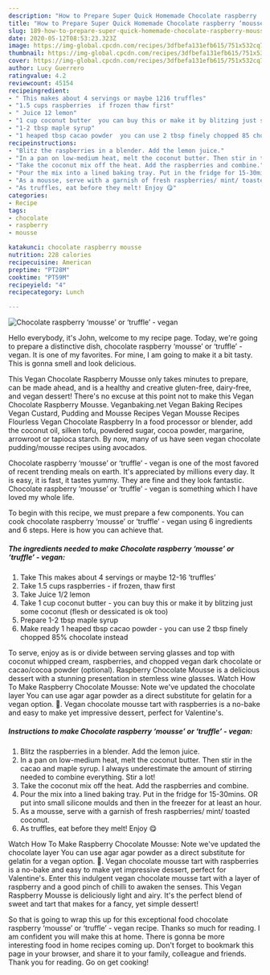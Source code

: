 ```yaml
---
description: "How to Prepare Super Quick Homemade Chocolate raspberry ‘mousse’ or ‘truffle’ - vegan"
title: "How to Prepare Super Quick Homemade Chocolate raspberry ‘mousse’ or ‘truffle’ - vegan"
slug: 189-how-to-prepare-super-quick-homemade-chocolate-raspberry-mousse-or-truffle-vegan
date: 2020-05-12T08:53:23.323Z
image: https://img-global.cpcdn.com/recipes/3dfbefa131efb615/751x532cq70/chocolate-raspberry-mousse-or-truffle-vegan-recipe-main-photo.jpg
thumbnail: https://img-global.cpcdn.com/recipes/3dfbefa131efb615/751x532cq70/chocolate-raspberry-mousse-or-truffle-vegan-recipe-main-photo.jpg
cover: https://img-global.cpcdn.com/recipes/3dfbefa131efb615/751x532cq70/chocolate-raspberry-mousse-or-truffle-vegan-recipe-main-photo.jpg
author: Lucy Guerrero
ratingvalue: 4.2
reviewcount: 45154
recipeingredient:
- " This makes about 4 servings or maybe 1216 truffles"
- "1.5 cups raspberries  if frozen thaw first"
- " Juice 12 lemon"
- "1 cup coconut butter  you can buy this or make it by blitzing just some coconut flesh or dessicated is ok too"
- "1-2 tbsp maple syrup"
- "1 heaped tbsp cacao powder  you can use 2 tbsp finely chopped 85 chocolate instead"
recipeinstructions:
- "Blitz the raspberries in a blender. Add the lemon juice."
- "In a pan on low-medium heat, melt the coconut butter. Then stir in the cacao and maple syrup. I always underestimate the amount of stirring needed to combine everything. Stir a lot!"
- "Take the coconut mix off the heat. Add the raspberries and combine."
- "Pour the mix into a lined baking tray. Put in the fridge for 15-30mins. OR put into small silicone moulds and then in the freezer for at least an hour."
- "As a mousse, serve with a garnish of fresh raspberries/ mint/ toasted coconut."
- "As truffles, eat before they melt! Enjoy 😋"
categories:
- Recipe
tags:
- chocolate
- raspberry
- mousse

katakunci: chocolate raspberry mousse 
nutrition: 228 calories
recipecuisine: American
preptime: "PT28M"
cooktime: "PT59M"
recipeyield: "4"
recipecategory: Lunch

---
```



![Chocolate raspberry ‘mousse’ or ‘truffle’ - vegan](https://img-global.cpcdn.com/recipes/3dfbefa131efb615/751x532cq70/chocolate-raspberry-mousse-or-truffle-vegan-recipe-main-photo.jpg)

Hello everybody, it's John, welcome to my recipe page. Today, we're going to prepare a distinctive dish, chocolate raspberry ‘mousse’ or ‘truffle’ - vegan. It is one of my favorites. For mine, I am going to make it a bit tasty. This is gonna smell and look delicious.

This Vegan Chocolate Raspberry Mousse only takes minutes to prepare, can be made ahead, and is a healthy and creative gluten-free, dairy-free, and vegan dessert! There&#39;s no excuse at this point not to make this Vegan Chocolate Raspberry Mousse. Veganbaking.net Vegan Baking Recipes Vegan Custard, Pudding and Mousse Recipes Vegan Mousse Recipes Flourless Vegan Chocolate Raspberry In a food processor or blender, add the coconut oil, silken tofu, powdered sugar, cocoa powder, margarine, arrowroot or tapioca starch. By now, many of us have seen vegan chocolate pudding/mousse recipes using avocados.

Chocolate raspberry ‘mousse’ or ‘truffle’ - vegan is one of the most favored of recent trending meals on earth. It's appreciated by millions every day. It is easy, it is fast, it tastes yummy. They are fine and they look fantastic. Chocolate raspberry ‘mousse’ or ‘truffle’ - vegan is something which I have loved my whole life.


To begin with this recipe, we must prepare a few components. You can cook chocolate raspberry ‘mousse’ or ‘truffle’ - vegan using 6 ingredients and 6 steps. Here is how you can achieve that.

<!--inarticleads1-->

##### The ingredients needed to make Chocolate raspberry ‘mousse’ or ‘truffle’ - vegan:

1. Take  This makes about 4 servings or maybe 12-16 ‘truffles’
1. Take 1.5 cups raspberries - if frozen, thaw first
1. Take  Juice 1/2 lemon
1. Take 1 cup coconut butter - you can buy this or make it by blitzing just some coconut (flesh or dessicated is ok too)
1. Prepare 1-2 tbsp maple syrup
1. Make ready 1 heaped tbsp cacao powder - you can use 2 tbsp finely chopped 85% chocolate instead


To serve, enjoy as is or divide between serving glasses and top with coconut whipped cream, raspberries, and chopped vegan dark chocolate or cacao/cocoa powder (optional). Raspberry Chocolate Mousse is a delicious dessert with a stunning presentation in stemless wine glasses. Watch How To Make Raspberry Chocolate Mousse: Note we&#39;ve updated the chocolate layer You can use agar agar powder as a direct substitute for gelatin for a vegan option. 🙂. Vegan chocolate mousse tart with raspberries is a no-bake and easy to make yet impressive dessert, perfect for Valentine&#39;s. 

<!--inarticleads2-->

##### Instructions to make Chocolate raspberry ‘mousse’ or ‘truffle’ - vegan:

1. Blitz the raspberries in a blender. Add the lemon juice.
1. In a pan on low-medium heat, melt the coconut butter. Then stir in the cacao and maple syrup. I always underestimate the amount of stirring needed to combine everything. Stir a lot!
1. Take the coconut mix off the heat. Add the raspberries and combine.
1. Pour the mix into a lined baking tray. Put in the fridge for 15-30mins. OR put into small silicone moulds and then in the freezer for at least an hour.
1. As a mousse, serve with a garnish of fresh raspberries/ mint/ toasted coconut.
1. As truffles, eat before they melt! Enjoy 😋


Watch How To Make Raspberry Chocolate Mousse: Note we&#39;ve updated the chocolate layer You can use agar agar powder as a direct substitute for gelatin for a vegan option. 🙂. Vegan chocolate mousse tart with raspberries is a no-bake and easy to make yet impressive dessert, perfect for Valentine&#39;s. Enter this indulgent vegan chocolate mousse tart with a layer of raspberry and a good pinch of chilli to awaken the senses. This Vegan Raspberry Mousse is deliciously light and airy. It&#39;s the perfect blend of sweet and tart that makes for a fancy, yet simple dessert! 

So that is going to wrap this up for this exceptional food chocolate raspberry ‘mousse’ or ‘truffle’ - vegan recipe. Thanks so much for reading. I am confident you will make this at home. There is gonna be more interesting food in home recipes coming up. Don't forget to bookmark this page in your browser, and share it to your family, colleague and friends. Thank you for reading. Go on get cooking!
